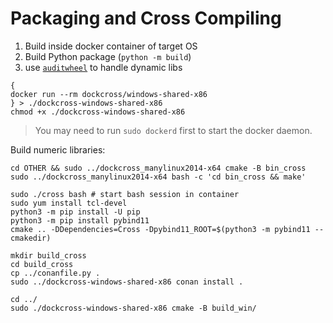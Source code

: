 # Packaging and Cross Compiling

1. Build inside docker container of target OS
2. Build Python package (`python -m build`)
3. use [`auditwheel`](https://pypi.org/project/auditwheel/) to handle dynamic libs

```shell
{
docker run --rm dockcross/windows-shared-x86 
} > ./dockcross-windows-shared-x86
chmod +x ./dockcross-windows-shared-x86
```

> You may need to run `sudo dockerd` first to start
> the docker daemon.

Build numeric libraries:

```shell
cd OTHER && sudo ../dockcross_manylinux2014-x64 cmake -B bin_cross
sudo ../dockcross_manylinux2014-x64 bash -c 'cd bin_cross && make'
```

```shell
sudo ./cross bash # start bash session in container
sudo yum install tcl-devel
python3 -m pip install -U pip
python3 -m pip install pybind11
cmake .. -DDependencies=Cross -Dpybind11_ROOT=$(python3 -m pybind11 --cmakedir)
```


```
mkdir build_cross
cd build_cross
cp ../conanfile.py .
sudo ../dockcross-windows-shared-x86 conan install .
```

```shell
cd ../
sudo ./dockcross-windows-shared-x86 cmake -B build_win/
```


```
